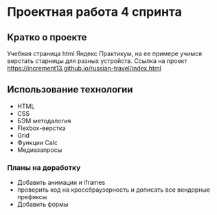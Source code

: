 # Проектная работа 4 спринта

## Кратко о проекте

Учебная страница html Яндекс Практикум, на ее примере учимся верстать старницы для разных устройств.
Ссылка на проект https://increment13.github.io/russian-travel/index.html
## Использование технологии

* HTML
* CSS
* БЭМ методалогия
* Flexbox-верстка
* Grid 
* Функции Calc
* Медиазапросы


### Планы на доработку

* Добавить анимации и iframes
* проверить код на кроссбраузерность и дописать все вендорные префиксы
* Добавить формы
